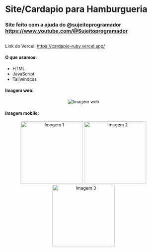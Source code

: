 # Site/Cardapio para Hamburgueria

### Site feito com a ajuda do @sujeitoprogramador <br> https://www.youtube.com/@Sujeitoprogramador

##
Link do Vercel: https://cardapio-ruby.vercel.app/

#### O que usamos:

- HTML
- JavaScript
- Tailwindcss

#### Imagem web: 
<p align="center">
  <img src="https://github.com/user-attachments/assets/e86eab09-2b48-4119-9fe9-675ca16f8540" alt="Imagem web"/>
</p>

#### Imagem mobile:
<p align="center">
  <img src="https://github.com/user-attachments/assets/28186d3c-35b4-489d-b5da-3310b82b86ef" alt="Imagem 1" width="200"/>
  <img src="https://github.com/user-attachments/assets/8f1c077c-0b6f-4991-8959-4d4b5009281f" alt="Imagem 2" width="200"/>
  <img src="https://github.com/user-attachments/assets/e9c426b7-f8f8-49e7-bd48-cbc7cfc08179" alt="Imagem 3" width="200"/>
</p>
